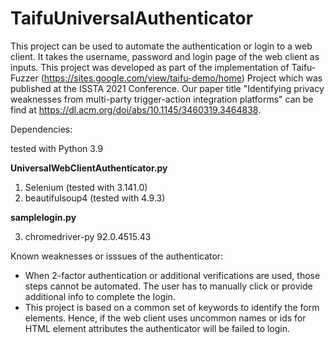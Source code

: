 # TaifuUniversalAuthenticator
This project can be used to automate the authentication or login to a web client. It takes the username, password and login page of the web client as inputs. This project was developed as part of the implementation of Taifu-Fuzzer (https://sites.google.com/view/taifu-demo/home) Project which was published at the ISSTA 2021 Conference. Our paper title "Identifying privacy weaknesses from multi-party trigger-action integration platforms" can be find at https://dl.acm.org/doi/abs/10.1145/3460319.3464838. 

Dependencies:

tested with Python 3.9

**UniversalWebClientAuthenticator.py**
1) Selenium (tested with 3.141.0)
2) beautifulsoup4 (tested with 4.9.3)

**samplelogin.py**

3) chromedriver-py	92.0.4515.43	

Known weaknesses or isssues of the authenticator:
- When 2-factor authentication or additional verifications are used, those steps cannot be automated. The user has to manually click or provide additional info to complete the login.
- This project is based on a common set of keywords to identify the form elements. Hence, if the web client uses uncommon names or ids for HTML element attributes the authenticator will be failed to login.
